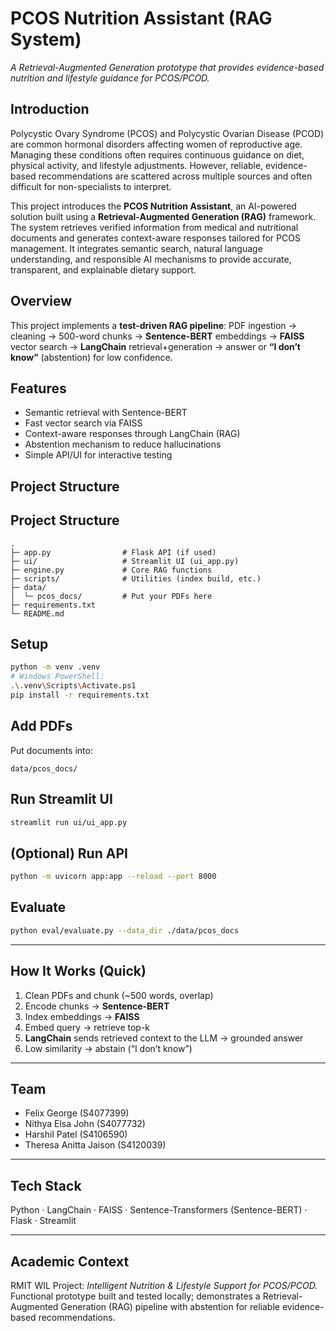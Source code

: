 # PCOS Nutrition Assistant (RAG System)
*A Retrieval-Augmented Generation prototype that provides evidence-based nutrition and lifestyle guidance for PCOS/PCOD.*

## Introduction

Polycystic Ovary Syndrome (PCOS) and Polycystic Ovarian Disease (PCOD) are common hormonal disorders affecting women of reproductive age. Managing these conditions often requires continuous guidance on diet, physical activity, and lifestyle adjustments. However, reliable, evidence-based recommendations are scattered across multiple sources and often difficult for non-specialists to interpret.

This project introduces the **PCOS Nutrition Assistant**, an AI-powered solution built using a **Retrieval-Augmented Generation (RAG)** framework. The system retrieves verified information from medical and nutritional documents and generates context-aware responses tailored for PCOS management. It integrates semantic search, natural language understanding, and responsible AI mechanisms to provide accurate, transparent, and explainable dietary support.


## Overview
This project implements a **test-driven RAG pipeline**: PDF ingestion → cleaning → 500-word chunks → **Sentence-BERT** embeddings → **FAISS** vector search → **LangChain** retrieval+generation → answer or **“I don’t know”** (abstention) for low confidence.

## Features
- Semantic retrieval with Sentence-BERT  
- Fast vector search via FAISS  
- Context-aware responses through LangChain (RAG)  
- Abstention mechanism to reduce hallucinations  
- Simple API/UI for interactive testing

## Project Structure

## Project Structure

```
.
├─ app.py                # Flask API (if used)
├─ ui/                   # Streamlit UI (ui_app.py)
├─ engine.py             # Core RAG functions
├─ scripts/              # Utilities (index build, etc.)
├─ data/
│  └─ pcos_docs/         # Put your PDFs here
├─ requirements.txt
└─ README.md
```



## Setup
```bash
python -m venv .venv
# Windows PowerShell:
.\.venv\Scripts\Activate.ps1
pip install -r requirements.txt
```

## Add PDFs
Put documents into:
```
data/pcos_docs/
```

## Run Streamlit UI
```bash
streamlit run ui/ui_app.py
```

## (Optional) Run API
```bash
python -m uvicorn app:app --reload --port 8000
```

## Evaluate
```bash
python eval/evaluate.py --data_dir ./data/pcos_docs
```
---

## How It Works (Quick)
1. Clean PDFs and chunk (~500 words, overlap)  
2. Encode chunks → **Sentence-BERT**  
3. Index embeddings → **FAISS**  
4. Embed query → retrieve top-k  
5. **LangChain** sends retrieved context to the LLM → grounded answer  
6. Low similarity → abstain (“I don’t know”)

---

## Team
- Felix George (S4077399)  
- Nithya Elsa John (S4077732)  
- Harshil Patel (S4106590)  
- Theresa Anitta Jaison (S4120039)

---

## Tech Stack
Python · LangChain · FAISS · Sentence-Transformers (Sentence-BERT) · Flask · Streamlit

---

## Academic Context
RMIT WIL Project: *Intelligent Nutrition & Lifestyle Support for PCOS/PCOD.*  
Functional prototype built and tested locally; demonstrates a Retrieval-Augmented Generation (RAG) pipeline with abstention for reliable evidence-based recommendations.

